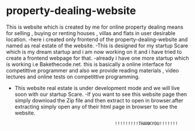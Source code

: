 # property-dealing-website
This is website which is created by me for online property dealing means for selling , buying or renting houses , villas and flats in user desirable location.
-here i created only frontend of the property-dealing-website and named as real estate of the website.
-This is designed for my startup Scare which is my dream startup and i am now working on it and i have tried to create a frontend webpage for that.
-already i have one more startup which is working i.e Bakethecode.net. this is basically a online interface for competittive programmer and also we provide reading materials , video lectures and online tests on competittive programming.
- This website real estate is under development mode and we will live soon with our startup Scare.
-If you want to see this website page then simply download the Zip file and then extract to open in browser.after extracting simply open any of their html page in browser to see the website.

                                            !!!!!!!!!THANKYOU!!!!!!!
